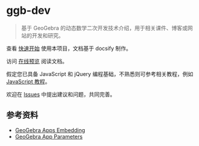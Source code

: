 # ggb-dev

> 基于 GeoGebra 的动态数学二次开发技术介绍，用于相关课件、博客或网站的开发和研究。

查看 [快速开始](quickstart.md) 使用本项目，文档基于 docsify 制作。

访问 [在线预览](https://rhcad.github.io/ggb-dev/) 阅读文档。

假定您已具备 JavaScript 和 jQuery 编程基础，不熟悉则可参考相关教程，例如 [JavaScript 教程](https://www.w3school.com.cn/web/web_javascript.asp)。

欢迎在 [Issues](https://github.com/rhcad/ggb-dev/issues) 中提出建议和问题，共同完善。

## 参考资料

- [GeoGebra Apps Embedding](https://wiki.geogebra.org/en/Reference:GeoGebra_Apps_Embedding)
- [GeoGebra App Parameters](https://wiki.geogebra.org/en/Reference:GeoGebra_App_Parameters)
